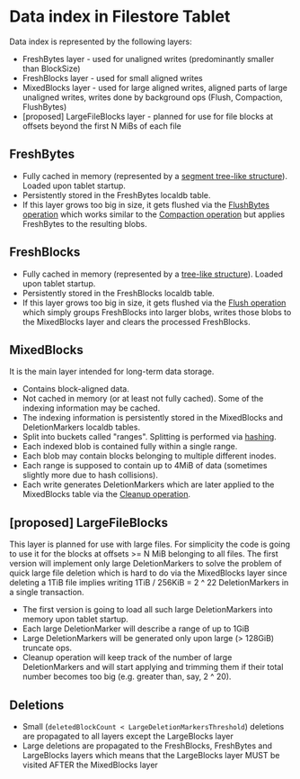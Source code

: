 # Data index in Filestore Tablet

Data index is represented by the following layers:
* FreshBytes layer - used for unaligned writes (predominantly smaller than BlockSize)
* FreshBlocks layer - used for small aligned writes
* MixedBlocks layer - used for large aligned writes, aligned parts of large unaligned writes, writes done by background ops (Flush, Compaction, FlushBytes)
* [proposed] LargeFileBlocks layer - planned for use for file blocks at offsets beyond the first N MiBs of each file

## FreshBytes
* Fully cached in memory (represented by a [segment tree-like structure](https://github.com/ydb-platform/nbs/blob/main/cloud/filestore/libs/storage/tablet/model/fresh_bytes.h)). Loaded upon tablet startup.
* Persistently stored in the FreshBytes localdb table.
* If this layer grows too big in size, it gets flushed via the [FlushBytes operation](https://github.com/ydb-platform/nbs/blob/main/cloud/filestore/libs/storage/tablet/tablet_actor_flush_bytes.cpp) which works similar to the [Compaction operation](https://github.com/ydb-platform/nbs/blob/main/cloud/filestore/libs/storage/tablet/tablet_actor_compaction.cpp) but applies FreshBytes to the resulting blobs.

## FreshBlocks
* Fully cached in memory (represented by a [tree-like structure](https://github.com/ydb-platform/nbs/blob/main/cloud/filestore/libs/storage/tablet/model/fresh_blocks.h)). Loaded upon tablet startup.
* Persistently stored in the FreshBlocks localdb table.
* If this layer grows too big in size, it gets flushed via the [Flush operation](https://github.com/ydb-platform/nbs/blob/main/cloud/filestore/libs/storage/tablet/tablet_actor_flush.cpp) which simply groups FreshBlocks into larger blobs, writes those blobs to the MixedBlocks layer and clears the processed FreshBlocks.

## MixedBlocks
It is the main layer intended for long-term data storage.
* Contains block-aligned data.
* Not cached in memory (or at least not fully cached). Some of the indexing information may be cached.
* The indexing information is persistently stored in the MixedBlocks and DeletionMarkers localdb tables.
* Split into buckets called "ranges". Splitting is performed via [hashing](https://github.com/ydb-platform/nbs/blob/main/cloud/filestore/libs/storage/tablet/model/block.cpp).
* Each indexed blob is contained fully within a single range.
* Each blob may contain blocks belonging to multiple different inodes.
* Each range is supposed to contain up to 4MiB of data (sometimes slightly more due to hash collisions).
* Each write generates DeletionMarkers which are later applied to the MixedBlocks table via the [Cleanup operation](https://github.com/ydb-platform/nbs/blob/main/cloud/filestore/libs/storage/tablet/tablet_actor_cleanup.cpp).

## [proposed] LargeFileBlocks
This layer is planned for use with large files. For simplicity the code is going to use it for the blocks at offsets >= N MiB belonging to all files. The first version will implement only large DeletionMarkers to solve the problem of quick large file deletion which is hard to do via the MixedBlocks layer since deleting a 1TiB file implies writing 1TiB / 256KiB = 2 ^ 22 DeletionMarkers in a single transaction.
* The first version is going to load all such large DeletionMarkers into memory upon tablet startup.
* Each large DeletionMarker will describe a range of up to 1GiB
* Large DeletionMarkers will be generated only upon large (> 128GiB) truncate ops.
* Cleanup operation will keep track of the number of large DeletionMarkers and will start applying and trimming them if their total number becomes too big (e.g. greater than, say, 2 ^ 20).

## Deletions
* Small (`deletedBlockCount < LargeDeletionMarkersThreshold`) deletions are propagated to all layers except the LargeBlocks layer
* Large deletions are propagated to the FreshBlocks, FreshBytes and LargeBlocks layers which means that the LargeBlocks layer MUST be visited AFTER the MixedBlocks layer
